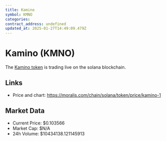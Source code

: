 ```yaml
---
title: Kamino
symbol: KMNO
categories: 
contract_address: undefined
updated_at: 2025-01-27T14:49:09.479Z
---
```


# Kamino (KMNO)
The [Kamino token](https://moralis.com/chain/solana/token/price/kamino-1) is trading live on the solana blockchain.

## Links
- Price and chart: https://moralis.com/chain/solana/token/price/kamino-1

## Market Data
- Current Price: $0.103566
- Market Cap: $N/A
- 24h Volume: $10434138.121145913
